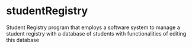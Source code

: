# studentRegistry
Student Registry program that employs a software system to manage a student registry with a database of students with functionalities of editing this database
